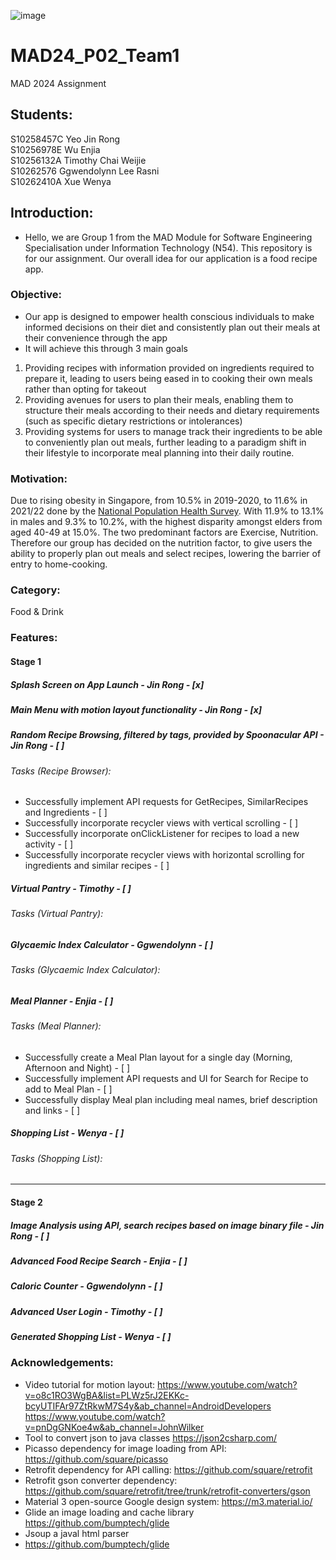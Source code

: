 ![image](https://github.com/enjiawu/MAD24_P02_Team1/assets/133361144/826a5292-c18b-4f23-97dd-67c8f00aea17)
# MAD24_P02_Team1
MAD 2024 Assignment
## Students:
S10258457C Yeo Jin Rong  
S10256978E Wu Enjia  
S10256132A Timothy Chai Weijie  
S10262576 Ggwendolynn Lee Rasni  
S10262410A Xue Wenya  

## Introduction:
- Hello, we are Group 1 from the MAD Module for Software Engineering Specialisation under Information Technology (N54).
This repository is for our assignment.
Our overall idea for our application is a food recipe app.

### Objective:
- Our app is designed to empower health conscious individuals to make informed decisions on their diet and consistently plan out their meals at their convenience through the app
- It will achieve this through 3 main goals
1) Providing recipes with information provided on ingredients required to prepare it, leading to users being eased in to cooking their own meals rather than opting for takeout
2) Providing avenues for users to plan their meals, enabling them to structure their meals according to their needs and dietary requirements (such as specific dietary restrictions or intolerances)
3) Providing systems for users to manage track their ingredients to be able to conveniently plan out meals, further leading to a paradigm shift in their lifestyle to incorporate meal planning into their daily routine.

### Motivation:
Due to rising obesity in Singapore, from 10.5% in 2019-2020, to 11.6% in 2021/22 done by the [National Population Health Survey](https://www.healthhub.sg/live-healthy/its-not-a-small-world-after-all#:~:text=Based%20on%20the%202021%2F2022,increase%20in%20obesity%20rates%20observed). With 11.9% to 13.1% in males and 9.3% to 10.2%, with the highest disparity amongst elders from aged 40-49 at 15.0%. The two predominant factors are Exercise, Nutrition. 
Therefore our group has decided on the nutrition factor, to give users the ability to properly plan out meals and select recipes, lowering the barrier of entry to home-cooking.

### Category:
Food & Drink

### Features:
#### Stage 1
##### Splash Screen on App Launch - Jin Rong - [x]
##### Main Menu with motion layout functionality - Jin Rong - [x]
##### Random Recipe Browsing, filtered by tags, provided by Spoonacular API - Jin Rong - [ ]
###### Tasks (Recipe Browser):
- Successfully implement API requests for GetRecipes, SimilarRecipes and Ingredients - [ ]
- Successfully incorporate recycler views with vertical scrolling - [ ]
- Successfully incorporate onClickListener for recipes to load a new activity - [ ]
- Successfully incorporate recycler views with horizontal scrolling for ingredients and similar recipes - [ ]
##### Virtual Pantry - Timothy - [ ]
###### Tasks (Virtual Pantry):
##### Glycaemic Index Calculator - Ggwendolynn - [ ]
###### Tasks (Glycaemic Index Calculator):
##### Meal Planner - Enjia - [ ]
###### Tasks (Meal Planner):
- Successfully create a Meal Plan layout for a single day (Morning, Afternoon and Night) - [ ]
- Successfully implement API requests and UI for Search for Recipe to add to Meal Plan - [ ]
- Successfully display Meal plan including meal names, brief description and links  - [ ]
##### Shopping List - Wenya - [ ]
###### Tasks (Shopping List):
---
#### Stage 2
##### Image Analysis using API, search recipes based on image binary file - Jin Rong - [ ]
##### Advanced Food Recipe Search - Enjia - [ ]
##### Caloric Counter - Ggwendolynn - [ ]
##### Advanced User Login - Timothy - [ ]
##### Generated Shopping List - Wenya - [ ]
### Acknowledgements:
- Video tutorial for motion layout:
https://www.youtube.com/watch?v=o8c1RO3WgBA&list=PLWz5rJ2EKKc-bcyUTIFAr97ZtRkwM7S4y&ab_channel=AndroidDevelopers
https://www.youtube.com/watch?v=pnDgGNKoe4w&ab_channel=JohnWilker
- Tool to convert json to java classes
https://json2csharp.com/
- Picasso dependency for image loading from API:
https://github.com/square/picasso
- Retrofit dependency for API calling:
https://github.com/square/retrofit
- Retrofit gson converter dependency:
https://github.com/square/retrofit/tree/trunk/retrofit-converters/gson
- Material 3 open-source Google design system:
https://m3.material.io/
- Glide an image loading and cache library
https://github.com/bumptech/glide
- Jsoup a javal html parser 
- https://github.com/bumptech/glide

